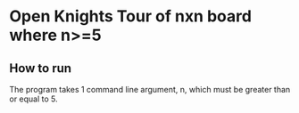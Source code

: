 # Open Knights Tour of nxn board where n>=5

## How to run

The program takes 1 command line argument, n, which must be greater than or equal to 5.
